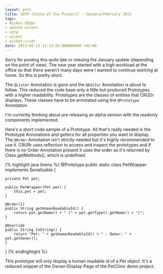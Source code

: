 ```yaml
---
layout: post
title: SOTP (State of the Project) - January/February 2013
tags:
- Wicket-CRUDr
- apache wicket
- sotp
- wicket
- wicket-crudr
date: 2013-02-13 11:13:55.000000000 +01:00
---
```

Sorry for posting this quite late or missing the January update (depending on the point of view). The new year started with a high workload at the office so that there weren't many days were I wanted to continue working at home. So this is pretty short.

The ```@Lister``` Annotation is gone and the ```@Editor``` Annotation is about to follow. This reduced the code base only a little but produced Prototypes with a higher readability. Prototypes are the classes of entities that CRUDr displays. These classes have to be annotated using the ```@Prototype``` Annotation.


I'm currently thinking about pre releasing an alpha version with the readonly components implemented.

Here's a short code sample of a Prototype. All that's really needed is the Prototype Annotations and getters for all properties you want to display. The ```@Order``` Annotation isn't strictly needed but it's highly recommended to use it. CRURr uses reflection to access and inspect the prototypes and if there is no Order Annotation present it uses the order as it's returned by Class.getMethods(), which is undefined.

{% highlight java lineno %}
@Prototype
public static class PetWrapper implements Serializable {

    private Pet pet;

    public PetWrapper(Pet pet) {
        this.pet = pet;
    }

    @Order(1)
    public String getHumanReadableId() {
        return pet.getName() + " (" + pet.getType().getName() + ")";
    }

    @Override
    public String toString() {
        return "Pet: " + getHumanReadableId() + " - Owner: " + pet.getOwner();
    }

}
{% endhighlight %}

This prototype will only display a human readable id of a Pet object. It's a reduced snippet of the Owner-Display-Page of the PetClinic demo project.